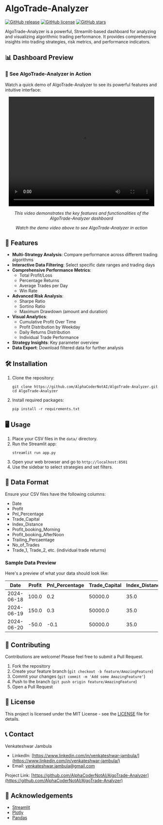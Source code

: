 # AlgoTrade-Analyzer

[![GitHub release](https://img.shields.io/github/release/AlphaCoderNotAI/AlgoTrade-Analyzer.svg)](https://GitHub.com/AlphaCoderNotAI/AlgoTrade-Analyzer/releases/)
[![GitHub license](https://img.shields.io/github/license/AlphaCoderNotAI/AlgoTrade-Analyzer.svg)](https://github.com/AlphaCoderNotAI/AlgoTrade-Analyzer/blob/main/LICENSE)
[![GitHub stars](https://img.shields.io/github/stars/AlphaCoderNotAI/AlgoTrade-Analyzer.svg)](https://GitHub.com/AlphaCoderNotAI/AlgoTrade-Analyzer/stargazers/)


AlgoTrade-Analyzer is a powerful, Streamlit-based dashboard for analyzing and visualizing algorithmic trading performance. It provides comprehensive insights into trading strategies, risk metrics, and performance indicators.

## 📊 Dashboard Preview

### 🎥 See AlgoTrade-Analyzer in Action

Watch a quick demo of AlgoTrade-Analyzer to see its powerful features and intuitive interface:

<p align="center">
  <video src="https://github.com/AlphaCoderNotAI/AlgoTrade-Analyzer/assets/173565780/da21179f-d4a9-478d-8dba-5c06772660e3" width="480" height="360" controls>
    Your browser does not support the video tag.
  </video>
</p>
<p align="center">
  <i>This video demonstrates the key features and functionalities of the AlgoTrade-Analyzer dashboard</i>
</p>

<p align="center">
  <i>Watch the demo video above to see AlgoTrade-Analyzer in action</i>
</p>

## 🚀 Features

- **Multi-Strategy Analysis**: Compare performance across different trading algorithms
- **Interactive Data Filtering**: Select specific date ranges and trading days
- **Comprehensive Performance Metrics**: 
  - Total Profit/Loss
  - Percentage Returns
  - Average Trades per Day
  - Win Rate
- **Advanced Risk Analysis**:
  - Sharpe Ratio
  - Sortino Ratio
  - Maximum Drawdown (amount and duration)
- **Visual Analytics**:
  - Cumulative Profit Over Time
  - Profit Distribution by Weekday
  - Daily Returns Distribution
  - Individual Trade Performance
- **Strategy Insights**: Key parameter overview
- **Data Export**: Download filtered data for further analysis

## 🛠️ Installation

1. Clone the repository:
   ```
   git clone https://github.com/AlphaCoderNotAI/AlgoTrade-Analyzer.git
   cd AlgoTrade-Analyzer
   ```

2. Install required packages:
   ```
   pip install -r requirements.txt
   ```

## 🖥️ Usage

1. Place your CSV files in the `data/` directory.
2. Run the Streamlit app:
   ```
   streamlit run app.py
   ```
3. Open your web browser and go to `http://localhost:8501`
4. Use the sidebar to select strategies and set filters.

## 📁 Data Format

Ensure your CSV files have the following columns:
- Date
- Profit
- Pnl_Percentage
- Trade_Capital
- Index_Distance
- Profit_booking_Morning
- Profit_booking_AfterNoon
- Trailing_Percaentage
- No_of_Trades
- Trade_1, Trade_2, etc. (individual trade returns)

### Sample Data Preview

Here's a preview of what your data should look like:

| Date       | Profit  | Pnl_Percentage | Trade_Capital | Index_Distance | Profit_booking_Morning | Profit_booking_AfterNoon | Trailing_Percaentage | No_of_Trades | Trade_1 | Trade_2 |
|------------|---------|----------------|---------------|----------------|------------------------|---------------------------|----------------------|--------------|---------|---------|
| 2024-06-18 | 100.0   | 0.2            | 50000.0       | 35.0           | 25                     |                           | 30                   | 1            | 0.2     |         |
| 2024-06-19 | 150.0   | 0.3            | 50000.0       | 35.0           | 25                     |                           | 30                   | 1            | 0.3     |         |
| 2024-06-20 | -50.0   | -0.1           | 50000.0       | 35.0           | 25                     |                           | 30                   | 1            | -0.1    |         |

## 🤝 Contributing

Contributions are welcome! Please feel free to submit a Pull Request.

1. Fork the repository
2. Create your feature branch (`git checkout -b feature/AmazingFeature`)
3. Commit your changes (`git commit -m 'Add some AmazingFeature'`)
4. Push to the branch (`git push origin feature/AmazingFeature`)
5. Open a Pull Request

## 📜 License

This project is licensed under the MIT License - see the [LICENSE](LICENSE) file for details.

## 📞 Contact

Venkateshwar Jambula
- LinkedIn: [https://www.linkedin.com/in/venkateshwar-jambula/](https://www.linkedin.com/in/venkateshwar-jambula/)
- Email: venkateshwar.jambula@gmail.com

Project Link: [https://github.com/AlphaCoderNotAI/AlgoTrade-Analyzer](https://github.com/AlphaCoderNotAI/AlgoTrade-Analyzer)

## 🙏 Acknowledgements

- [Streamlit](https://streamlit.io/)
- [Plotly](https://plotly.com/)
- [Pandas](https://pandas.pydata.org/)
